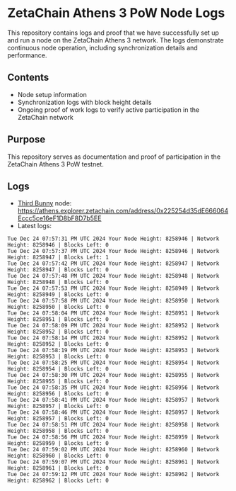 # ZetaChain Athens 3 PoW Node Logs
This repository contains logs and proof that we have successfully set up and run a node on the ZetaChain Athens 3 network. The logs demonstrate continuous node operation, including synchronization details and performance.

## Contents
- Node setup information
- Synchronization logs with block height details
- Ongoing proof of work logs to verify active participation in the ZetaChain network

## Purpose
This repository serves as documentation and proof of participation in the ZetaChain Athens 3 PoW testnet.

## Logs

- [Third Bunny](https://thirdbunny.xyz/) node: https://athens.explorer.zetachain.com/address/0x225254d35dE666064Eccc5ce16eF1D8bF8D7b5EE
- Latest logs:
```
Tue Dec 24 07:57:31 PM UTC 2024 Your Node Height: 8258946 | Network Height: 8258946 | Blocks Left: 0
Tue Dec 24 07:57:37 PM UTC 2024 Your Node Height: 8258946 | Network Height: 8258947 | Blocks Left: 1
Tue Dec 24 07:57:42 PM UTC 2024 Your Node Height: 8258947 | Network Height: 8258947 | Blocks Left: 0
Tue Dec 24 07:57:48 PM UTC 2024 Your Node Height: 8258948 | Network Height: 8258948 | Blocks Left: 0
Tue Dec 24 07:57:53 PM UTC 2024 Your Node Height: 8258949 | Network Height: 8258949 | Blocks Left: 0
Tue Dec 24 07:57:58 PM UTC 2024 Your Node Height: 8258950 | Network Height: 8258950 | Blocks Left: 0
Tue Dec 24 07:58:04 PM UTC 2024 Your Node Height: 8258951 | Network Height: 8258951 | Blocks Left: 0
Tue Dec 24 07:58:09 PM UTC 2024 Your Node Height: 8258952 | Network Height: 8258952 | Blocks Left: 0
Tue Dec 24 07:58:14 PM UTC 2024 Your Node Height: 8258952 | Network Height: 8258952 | Blocks Left: 0
Tue Dec 24 07:58:19 PM UTC 2024 Your Node Height: 8258953 | Network Height: 8258953 | Blocks Left: 0
Tue Dec 24 07:58:25 PM UTC 2024 Your Node Height: 8258954 | Network Height: 8258954 | Blocks Left: 0
Tue Dec 24 07:58:30 PM UTC 2024 Your Node Height: 8258955 | Network Height: 8258955 | Blocks Left: 0
Tue Dec 24 07:58:35 PM UTC 2024 Your Node Height: 8258956 | Network Height: 8258956 | Blocks Left: 0
Tue Dec 24 07:58:41 PM UTC 2024 Your Node Height: 8258957 | Network Height: 8258957 | Blocks Left: 0
Tue Dec 24 07:58:46 PM UTC 2024 Your Node Height: 8258957 | Network Height: 8258957 | Blocks Left: 0
Tue Dec 24 07:58:51 PM UTC 2024 Your Node Height: 8258958 | Network Height: 8258958 | Blocks Left: 0
Tue Dec 24 07:58:56 PM UTC 2024 Your Node Height: 8258959 | Network Height: 8258959 | Blocks Left: 0
Tue Dec 24 07:59:02 PM UTC 2024 Your Node Height: 8258960 | Network Height: 8258960 | Blocks Left: 0
Tue Dec 24 07:59:07 PM UTC 2024 Your Node Height: 8258961 | Network Height: 8258961 | Blocks Left: 0
Tue Dec 24 07:59:12 PM UTC 2024 Your Node Height: 8258962 | Network Height: 8258962 | Blocks Left: 0
```
